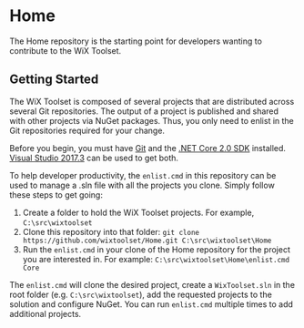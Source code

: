 # Home

The Home repository is the starting point for developers wanting to contribute to the WiX Toolset.


## Getting Started

The WiX Toolset is composed of several projects that are distributed across several Git repositories.
The output of a project is published and shared with other projects via NuGet packages.
Thus, you only need to enlist in the Git repositories required for your change.

Before you begin, you must have [Git][git] and the [.NET Core 2.0 SDK][core2] installed. [Visual Studio 2017.3][vs] can be used
to get both.

To help developer productivity, the `enlist.cmd` in this repository can be used to manage a .sln file
with all the projects you clone. Simply follow these steps to get going:

1. Create a folder to hold the WiX Toolset projects. For example, `C:\src\wixtoolset`
2. Clone this repository into that folder: `git clone https://github.com/wixtoolset/Home.git C:\src\wixtoolset\Home`
3. Run the `enlist.cmd` in your clone of the Home repository for the project you are interested in. For example: `C:\src\wixtoolset\Home\enlist.cmd Core`

The `enlist.cmd` will clone the desired project, create a `WixToolset.sln` in the root folder (e.g. `C:\src\wixtoolset`), add the
requested projects to the solution and configure NuGet. You can run `enlist.cmd` multiple times to add additional projects.


[git]: https://git-for-windows.github.io/
[core2]: https://www.microsoft.com/net/core
[vs]: https://www.visualstudio.com/vs/